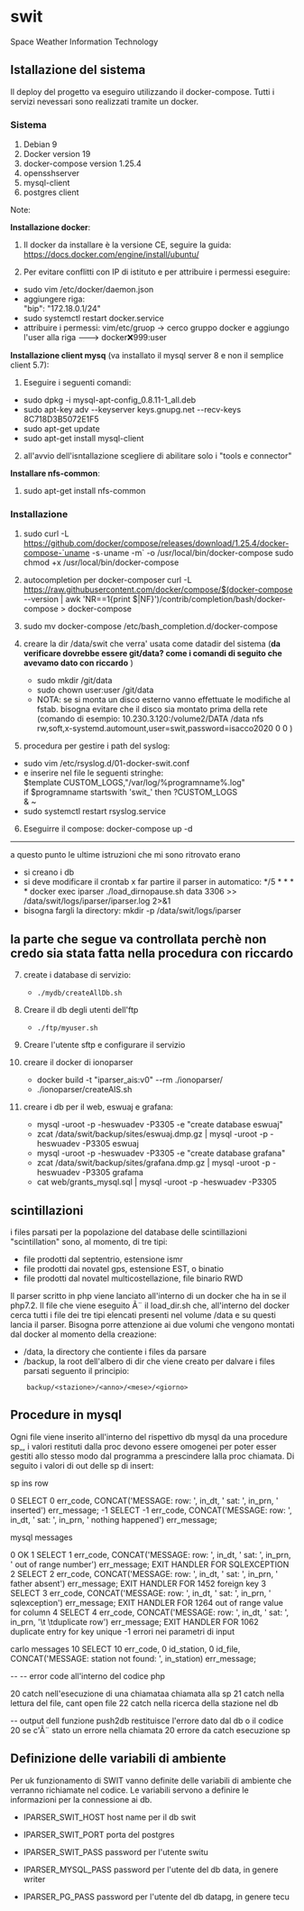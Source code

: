 # swit

Space Weather Information Technology

## Istallazione del sistema
Il deploy del progetto va eseguiro utilizzando il docker-compose. Tutti i servizi nevessari sono realizzati tramite un docker.

### Sistema
1. Debian 9
2. Docker version 19
3. docker-compose version 1.25.4
4. opensshserver
5. mysql-client
6. postgres client

Note:

**Installazione docker**:

1. Il docker da installare è la versione CE, seguire la guida: https://docs.docker.com/engine/install/ubuntu/  

2. Per evitare conflitti con IP di istituto e per attribuire i permessi eseguire:
  - sudo vim /etc/docker/daemon.json
  - aggiungere riga:  
    "bip": "172.18.0.1/24"                                                                                              
  - sudo systemctl restart docker.service 
  - attribuire i permessi:
    vim/etc/gruop  -> cerco gruppo docker e aggiungo l'user alla riga ---> docker:x:999:user  

**Installazione client mysq** (va installato il mysql server 8 e non il semplice client 5.7):

1. Eseguire i seguenti comandi:
- sudo dpkg -i mysql-apt-config_0.8.11-1_all.deb
- sudo apt-key adv --keyserver keys.gnupg.net --recv-keys 8C718D3B5072E1F5
- sudo apt-get update
- sudo apt-get install mysql-client

2. all'avvio dell'isntallazione scegliere di abilitare solo i "tools e connector"

**Installare nfs-common**:

1. sudo apt-get install nfs-common

### Installazione

1.    sudo curl -L https://github.com/docker/compose/releases/download/1.25.4/docker-compose-`uname -s`-`uname -m` -o /usr/local/bin/docker-compose
    sudo chmod +x /usr/local/bin/docker-compose

2. autocompletion per docker-composer
     curl -L https://raw.githubusercontent.com/docker/compose/$(docker-compose --version | awk 'NR==1{print $|NF}')/contrib/completion/bash/docker-compose > docker-compose 

3. sudo mv docker-compose /etc/bash_completion.d/docker-compose

4. creare la dir /data/swit che verra' usata come datadir del sistema (**da verificare dovrebbe essere git/data? come i comandi di seguito che avevamo dato con riccardo** )
   -  sudo mkdir /git/data
   - sudo chown user:user /git/data
   - NOTA: se si monta un disco esterno vanno effettuate le modifiche al fstab. bisogna evitare che il disco sia montato prima della rete 
   (comando di esempio: 10.230.3.120:/volume2/DATA  /data  nfs  rw,soft,x-systemd.automount,user=swit,password=isacco2020         0 0 )    
  
5. procedura per gestire i path del syslog:
  - sudo vim /etc/rsyslog.d/01-docker-swit.conf 
  - e inserire nel file le seguenti stringhe:  
  $template CUSTOM_LOGS,"/var/log/%programname%.log"                                                                      
  if $programname startswith 'swit_' then ?CUSTOM_LOGS                                                                    
  & ~  
- sudo systemctl restart rsyslog.service

6. Eseguirre il compose: docker-compose up -d

--------------------------------
a questo punto le ultime istruzioni che mi sono ritrovato erano 
- si creano i db
- si deve modificare il crontab x far partire il parser in automatico:
*/5 * * * * docker exec iparser ./load_dirnopause.sh data 3306 >> /data/swit/logs/iparser/iparser.log 2>&1
- bisogna fargli la directory:  mkdir -p /data/swit/logs/iparser

la parte che segue va controllata perchè non credo sia stata fatta nella procedura con riccardo
--------------------------------

7. create i database di servizio:
    - ```./mydb/createAllDb.sh```

4. Creare il db degli utenti dell'ftp
    - ``` ./ftp/myuser.sh ```

5. Creare l'utente sftp e configurare il servizio

6. creare il docker di ionoparser

    - docker build -t "iparser_ais:v0" --rm ./ionoparser/
    - ./ionoparser/createAIS.sh

7. creare i db per il web, eswuaj e grafana:
    - mysql -uroot -p<pass> -heswuadev -P3305 -e "create database eswuaj"
    - zcat /data/swit/backup/sites/eswuaj.dmp.gz | mysql -uroot -p<pass> -heswuadev -P3305 eswuaj
    - mysql -uroot -p<pass> -heswuadev -P3305 -e "create database grafana"
    - zcat /data/swit/backup/sites/grafana.dmp.gz | mysql -uroot -p<pass> -heswuadev -P3305 grafama
    - cat web/grants_mysql.sql | mysql -uroot -p<pass> -heswuadev -P3305



## scintillazioni
i files parsati per la popolazione del database delle scintillazioni "scintillation" sono, al momento, di tre tipi:
* file prodotti dal septentrio, estensione ismr
* file prodotti dai novatel gps, estensione EST, o binatio
* file prodotti dal novatel multicostellazione, file binario RWD

Il parser scritto in php viene lanciato all'interno di un docker che ha in se il php7.2. Il file che viene eseguito Ã¨ il load_dir.sh che, all'interno del docker cerca tutti i file dei tre tipi elencati presenti nel volume /data e su questi lancia il parser.
Bisogna porre attenzione ai due volumi che vengono montati dal docker al momento della creazione:
* /data, la directory che contiente i files da parsare
* /backup, la root dell'albero di dir che viene creato per dalvare i files parsati seguento il principio:
```
    backup/<stazione>/<anno>/<mese>/<giorno>
```
## Procedure in mysql
Ogni file viene inserito all'interno del rispettivo db mysql da una procedure sp_, i valori restituti dalla proc devono essere omogenei per poter esser gestiti allo stesso modo dal programma a prescindere lalla proc chiamata. Di seguito i valori di out delle sp di insert:

sp ins row

0   SELECT 0 err_code, CONCAT('MESSAGE: row: ', in_dt, ' sat: ', in_prn, ' inserted') err_message;
-1  SELECT -1 err_code, CONCAT('MESSAGE: row: ', in_dt, ' sat: ', in_prn, ' nothing happened') err_message;

mysql messages

0   OK
1   SELECT 1 err_code, CONCAT('MESSAGE: row: ', in_dt, ' sat: ', in_prn, ' out of range number') err_message;  EXIT HANDLER FOR SQLEXCEPTION  
2   SELECT 2 err_code, CONCAT('MESSAGE: row: ', in_dt, ' sat: ', in_prn, ' father absent') err_message;        EXIT HANDLER FOR 1452 foreign key
3   SELECT 3 err_code, CONCAT('MESSAGE: row: ', in_dt, ' sat: ', in_prn, ' sqlexception') err_message;         EXIT HANDLER FOR 1264 out of range value for column
4   SELECT 4 err_code, CONCAT('MESSAGE: row: ', in_dt, ' sat: ', in_prn, '\t \tduplicate row') err_message;    EXIT HANDLER FOR 1062 duplicate entry for key unique
-1  errori nei parametri di input

carlo messages
10  SELECT 10 err_code, 0 id_station, 0 id_file, CONCAT('MESSAGE: station not found: ', in_station) err_message;

-- 
-- error code all'interno del codice php

20  catch nell'esecuzione di una chiamataa chiamata alla sp
21  catch nella lettura del file, cant open file
22  catch nella ricerca della stazione nel db

-- output dell funzione push2db
restituisce l'errore dato dal db o il codice 20 se c'Ã¨ stato un errore nella chiamata
20  errore da catch esecuzione sp

## Definizione delle variabili di ambiente
Per uk funzionamento di SWIT vanno definite delle variabili di ambiente che verranno richiamate nel codice.
Le variabili servono a definire le informazioni per la connessione ai db.

- IPARSER_SWIT_HOST        host name per il db swit
- IPARSER_SWIT_PORT        porta del postgres
- IPARSER_SWIT_PASS        password per l'utente switu

- IPARSER_MYSQL_PASS        password per l'utente del db data, in genere writer
- IPARSER_PG_PASS           password per l'utente del db datapg, in genere tecu



